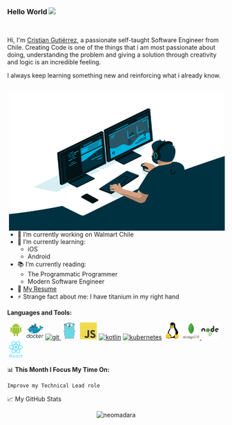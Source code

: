 ### Hello World <img src="https://media.giphy.com/media/hvRJCLFzcasrR4ia7z/giphy.gif" width="25px">
<br />

Hi, I'm [Cristian Gutiérrez](https://cristiangutierrez.dev/), a passionate self-taught Software Engineer from Chile. Creating Code is one of the things that i am most passionate about doing, understanding the problem and giving a solution through creativity and logic is an incredible feeling.

I always keep learning something new and reinforcing what i already know.

<br>

  <img align="right" alt="GIF" src="https://github.com/neomadara/neomadara/blob/main/code.gif?raw=true" width="500" height="320" />

- 🔭 I’m currently working on Walmart Chile
-  🌱 I’m currently learning:    
    - iOS
    - Android
- 📚 I’m currently reading:
    - The Programmatic Programmer
    - Modern Software Engineer
- 📝 [My Resume](https://cristiangutierrez.dev/)
- ⚡ Strange fact about me: I have titanium in my right hand

**Languages and Tools:**  

<p align="left"> 
<a href="https://developer.android.com" target="_blank"> <img src="https://raw.githubusercontent.com/devicons/devicon/master/icons/android/android-original-wordmark.svg" alt="android" width="40" height="40"/></a> 
<a href="https://www.docker.com/" target="_blank"> <img src="https://raw.githubusercontent.com/devicons/devicon/master/icons/docker/docker-original-wordmark.svg" alt="docker" width="40" height="40"/></a> 
<a href="https://git-scm.com/" target="_blank"> <img src="https://www.vectorlogo.zone/logos/git-scm/git-scm-icon.svg" alt="git" width="40" height="40"/> </a> <a href="https://golang.org" target="_blank"> <img src="https://raw.githubusercontent.com/devicons/devicon/master/icons/go/go-original.svg" alt="go" width="40" height="40"/></a> 
<a href="https://developer.mozilla.org/en-US/docs/Web/JavaScript" target="_blank"> <img src="https://raw.githubusercontent.com/devicons/devicon/master/icons/javascript/javascript-original.svg" alt="javascript" width="40" height="40"/></a>
<a href="https://kotlinlang.org" target="_blank"> <img src="https://www.vectorlogo.zone/logos/kotlinlang/kotlinlang-icon.svg" alt="kotlin" width="40" height="40"/></a>
<a href="https://kubernetes.io" target="_blank"> <img src="https://www.vectorlogo.zone/logos/kubernetes/kubernetes-icon.svg" alt="kubernetes" width="40" height="40"/></a>
<a href="https://www.linux.org/" target="_blank"> <img src="https://raw.githubusercontent.com/devicons/devicon/master/icons/linux/linux-original.svg" alt="linux" width="40" height="40"/></a>
<a href="https://www.mongodb.com/" target="_blank"> <img src="https://raw.githubusercontent.com/devicons/devicon/master/icons/mongodb/mongodb-original-wordmark.svg" alt="mongodb" width="40" height="40"/>
</a>
<a href="https://nodejs.org" target="_blank"> <img src="https://raw.githubusercontent.com/devicons/devicon/master/icons/nodejs/nodejs-original-wordmark.svg" alt="nodejs" width="40" height="40"/></a>
<a href="https://reactjs.org/" target="_blank"> <img src="https://raw.githubusercontent.com/devicons/devicon/master/icons/react/react-original-wordmark.svg" alt="react" width="40" height="40"/></a>
</p>


📊 **This Month I Focus My Time On:**
<!--START_SECTION-->
```text
Improve my Technical Lead role
```
<!--END_SECTION-->



📈 My GitHub Stats

<p align="center"> <img src="https://github-readme-stats.vercel.app/api?username=neomadara&show_icons=true&theme=gotham" alt="neomadara" />


<!--
**neomadara/neomadara** is a ✨ _special_ ✨ repository because its `README.md` (this file) appears on your GitHub profile.

Here are some ideas to get you started:

- 🔭 I’m currently working on ...
- 🌱 I’m currently learning ...
- 👯 I’m looking to collaborate on ...
- 🤔 I’m looking for help with ...
- 💬 Ask me about ...
- 📫 How to reach me: ...
- 😄 Pronouns: ...
- ⚡ Fun fact: ...
- 📚
-->

